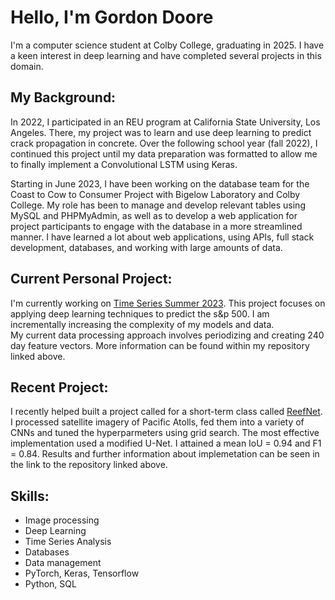 # Hello, I'm Gordon Doore 

I'm a computer science student at Colby College, graduating in 2025. I have a keen interest in deep learning and have completed several projects in this domain.

## My Background:

In 2022, I participated in an REU program at California State University, Los Angeles. There, my project was to learn and use deep learning to predict crack propagation in concrete. Over the following school year (fall 2022), I continued this project until my data preparation was formatted to allow me to finally implement a Convolutional LSTM using Keras.

Starting in June 2023, I have been working on the database team for the Coast to Cow to Consumer Project with Bigelow Laboratory and Colby College. My role has been to manage and develop relevant tables using MySQL and PHPMyAdmin, as well as to develop a web application for project participants to engage with the database in a more streamlined manner. I have learned a lot about web applications, using APIs, full stack development, databases, and working with large amounts of data.

## Current Personal Project:

I'm currently working on [Time Series Summer 2023](https://github.com/gordoncd/time-series-summer2023). This project focuses on applying deep learning techniques to predict the s&p 500.  I am incrementally increasing the complexity of my models and data.  
My current data processing approach involves periodizing and creating 240 day feature vectors. More information can be found within my repository linked above. 

## Recent Project:

I recently helped built a project called for a short-term class called [ReefNet](https://github.com/gordoncd/ReefNet). 
I processed satellite imagery of Pacific Atolls, fed them into a variety of CNNs and tuned the hyperparmeters using grid search.  The most effective implementation used a modified U-Net. 
I attained a mean IoU = 0.94 and F1 = 0.84.  Results and further information about implemetation can be seen in the link to the repository linked above.

## Skills: 

- Image processing
- Deep Learning
- Time Series Analysis
- Databases
- Data management
- PyTorch, Keras, Tensorflow
- Python, SQL
